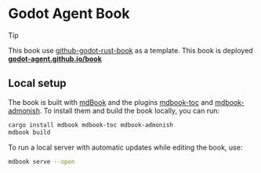 # Godot Agent Book

> [!Tip]
> This book use [github-godot-rust-book] as a template.
> This book is deployed **[godot-agent.github.io/book][book-web]**

## Local setup

The book is built with [mdBook] and the plugins [mdbook-toc] and [mdbook-admonish]. To install them and build the book locally, you can run:

```bash
cargo install mdbook mdbook-toc mdbook-admonish
mdbook build
```

To run a local server with automatic updates while editing the book, use:

```bash
mdbook serve --open
```

[book-web]: https://godot-agent.github.io/book
[mdbook-admonish]: https://github.com/tommilligan/mdbook-admonish
[mdbook-toc]: https://github.com/badboy/mdbook-toc
[mdBook]: https://github.com/rust-lang-nursery/mdBook
[github-godot-rust-book]: https://github.com/godot-rust/book/